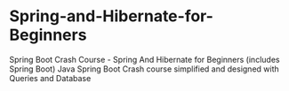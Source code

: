 # Spring-and-Hibernate-for-Beginners
Spring Boot Crash Course - Spring And Hibernate for Beginners (includes Spring Boot)
Java Spring Boot Crash course simplified and designed with Queries and Database
